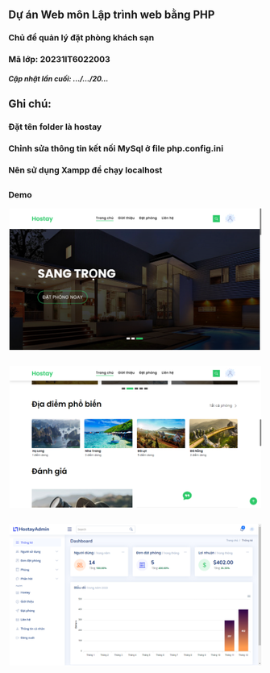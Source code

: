 ## Dự án Web môn Lập trình web bằng PHP 
### Chủ để quản lý đặt phòng khách sạn
### Mã lớp: 20231IT6022003
##### Cập nhật lần cuối: .../.../20...

##

## Ghi chú:
### Đặt tên folder là hostay
### Chỉnh sửa thông tin kết nối MySql ở file php.config.ini
### Nên sử dụng Xampp để chạy localhost

##

### Demo

<div align="center">
    <img src="demo/img-1.png" width="500"/>
</div>

##

<div align="center">
    <img src="demo/img-2.png" width="500"/>
</div>

##

<div align="center">
    <img src="demo/img-3.png" width="500"/>
</div>